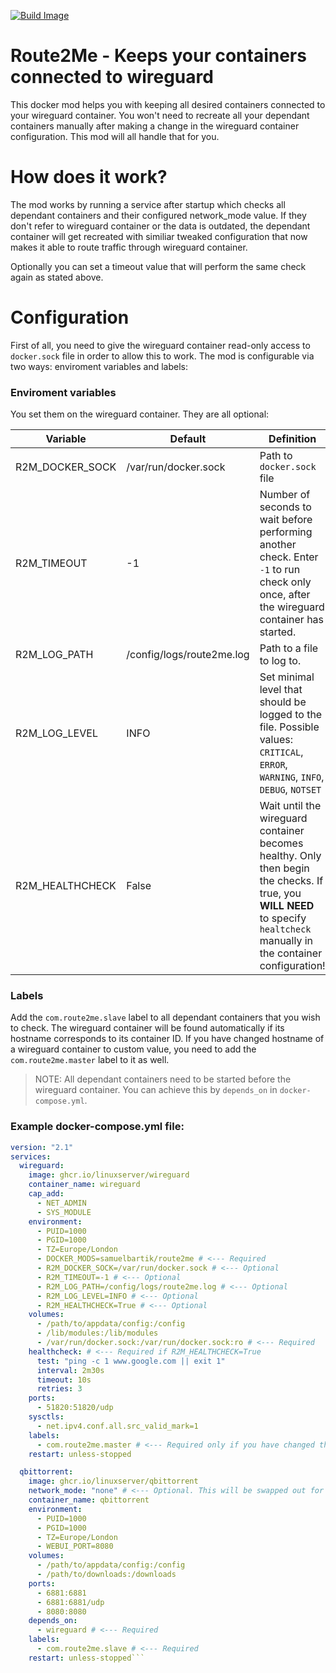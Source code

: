 [![Build Image](https://github.com/SamuelBartik/route2me/actions/workflows/BuildImage.yml/badge.svg?branch=master)](https://github.com/SamuelBartik/route2me/actions/workflows/BuildImage.yml)

# Route2Me - Keeps your containers connected to wireguard
This docker mod helps you with keeping all desired containers connected to your wireguard container. You won't need to recreate all your dependant containers manually after making a change in the wireguard container configuration. This mod will all handle that for you.

# How does it work?
The mod works by running a service after startup which checks all dependant containers and their configured network_mode value. If they don't refer to wireguard container or the data is outdated, the dependant container will get recreated with similiar tweaked configuration that now makes it able to route traffic through wireguard container.

Optionally you can set a timeout value that will perform the same check again as stated above.

# Configuration
First of all, you need to give the wireguard container read-only access to ``docker.sock`` file in order to allow this to work. The mod is configurable via two ways: enviroment variables and labels:

### Enviroment variables
You set them on the wireguard container. They are all optional:

| Variable | Default      | Definition |
| -------- | ------------ | ---------- |
| R2M_DOCKER_SOCK | /var/run/docker.sock | Path to ``docker.sock`` file |
| R2M_TIMEOUT | -1 | Number of seconds to wait before performing another check. Enter ``-1`` to run check only once, after the wireguard container has started. |
| R2M_LOG_PATH | /config/logs/route2me.log | Path to a file to log to.|
| R2M_LOG_LEVEL | INFO | Set minimal level that should be logged to the file. Possible values: ``CRITICAL``, ``ERROR``, ``WARNING``, ``INFO``, ``DEBUG``, ``NOTSET`` |
| R2M_HEALTHCHECK | False | Wait until the wireguard container becomes healthy. Only then begin the checks. If true, you **WILL NEED** to specify ``healtcheck`` manually in the container configuration!| 

### Labels
Add the ``com.route2me.slave`` label to all dependant containers that you wish to check. The wireguard container will be found automatically if its hostname corresponds to its container ID. If you have changed hostname of a wireguard container to custom value, you need to add the ``com.route2me.master`` label to it as well.

> NOTE: All dependant containers need to be started before the wireguard container. You can achieve this by ``depends_on`` in ``docker-compose.yml``.

### Example docker-compose.yml file:
```yml
version: "2.1"
services:
  wireguard:
    image: ghcr.io/linuxserver/wireguard
    container_name: wireguard
    cap_add:
      - NET_ADMIN
      - SYS_MODULE
    environment:
      - PUID=1000
      - PGID=1000
      - TZ=Europe/London
      - DOCKER_MODS=samuelbartik/route2me # <--- Required
      - R2M_DOCKER_SOCK=/var/run/docker.sock # <--- Optional
      - R2M_TIMEOUT=-1 # <--- Optional
      - R2M_LOG_PATH=/config/logs/route2me.log # <--- Optional
      - R2M_LOG_LEVEL=INFO # <--- Optional
      - R2M_HEALTHCHECK=True # <--- Optional
    volumes:
      - /path/to/appdata/config:/config
      - /lib/modules:/lib/modules
      - /var/run/docker.sock:/var/run/docker.sock:ro # <--- Required
    healthcheck: # <--- Required if R2M_HEALTHCHECK=True
      test: "ping -c 1 www.google.com || exit 1"
      interval: 2m30s
      timeout: 10s
      retries: 3
    ports:
      - 51820:51820/udp
    sysctls:
      - net.ipv4.conf.all.src_valid_mark=1
    labels: 
      - com.route2me.master # <--- Required only if you have changed the hostname of wireguard container
    restart: unless-stopped

  qbittorrent:
    image: ghcr.io/linuxserver/qbittorrent
    network_mode: "none" # <--- Optional. This will be swapped out for the wireguard container by the mod
    container_name: qbittorrent
    environment:
      - PUID=1000
      - PGID=1000
      - TZ=Europe/London
      - WEBUI_PORT=8080
    volumes:
      - /path/to/appdata/config:/config
      - /path/to/downloads:/downloads
    ports:
      - 6881:6881
      - 6881:6881/udp
      - 8080:8080
    depends_on:
      - wireguard # <--- Required
    labels:
      - com.route2me.slave # <--- Required
    restart: unless-stopped```
